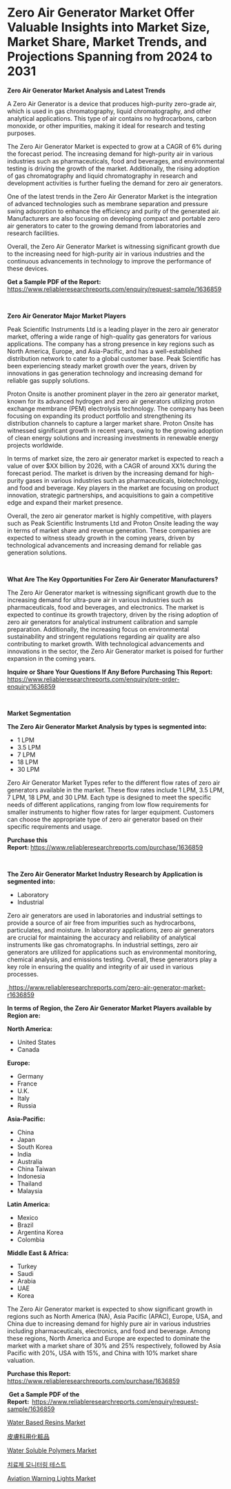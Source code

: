 <p><h1>Zero Air Generator Market Offer Valuable Insights into Market Size, Market Share, Market Trends, and Projections Spanning from 2024 to 2031</h1></p><p><strong>Zero Air Generator Market Analysis and Latest Trends</strong></p>
<p><p>A Zero Air Generator is a device that produces high-purity zero-grade air, which is used in gas chromatography, liquid chromatography, and other analytical applications. This type of air contains no hydrocarbons, carbon monoxide, or other impurities, making it ideal for research and testing purposes.</p><p>The Zero Air Generator Market is expected to grow at a CAGR of 6% during the forecast period. The increasing demand for high-purity air in various industries such as pharmaceuticals, food and beverages, and environmental testing is driving the growth of the market. Additionally, the rising adoption of gas chromatography and liquid chromatography in research and development activities is further fueling the demand for zero air generators.</p><p>One of the latest trends in the Zero Air Generator Market is the integration of advanced technologies such as membrane separation and pressure swing adsorption to enhance the efficiency and purity of the generated air. Manufacturers are also focusing on developing compact and portable zero air generators to cater to the growing demand from laboratories and research facilities.</p><p>Overall, the Zero Air Generator Market is witnessing significant growth due to the increasing need for high-purity air in various industries and the continuous advancements in technology to improve the performance of these devices.</p></p>
<p><strong>Get a Sample PDF of the Report:&nbsp;</strong> <a href="https://www.reliableresearchreports.com/enquiry/request-sample/1636859">https://www.reliableresearchreports.com/enquiry/request-sample/1636859</a></p>
<p>&nbsp;</p>
<p><strong>Zero Air Generator Major Market Players</strong></p>
<p><p>Peak Scientific Instruments Ltd is a leading player in the zero air generator market, offering a wide range of high-quality gas generators for various applications. The company has a strong presence in key regions such as North America, Europe, and Asia-Pacific, and has a well-established distribution network to cater to a global customer base. Peak Scientific has been experiencing steady market growth over the years, driven by innovations in gas generation technology and increasing demand for reliable gas supply solutions.</p><p>Proton Onsite is another prominent player in the zero air generator market, known for its advanced hydrogen and zero air generators utilizing proton exchange membrane (PEM) electrolysis technology. The company has been focusing on expanding its product portfolio and strengthening its distribution channels to capture a larger market share. Proton Onsite has witnessed significant growth in recent years, owing to the growing adoption of clean energy solutions and increasing investments in renewable energy projects worldwide.</p><p>In terms of market size, the zero air generator market is expected to reach a value of over $XX billion by 2026, with a CAGR of around XX% during the forecast period. The market is driven by the increasing demand for high-purity gases in various industries such as pharmaceuticals, biotechnology, and food and beverage. Key players in the market are focusing on product innovation, strategic partnerships, and acquisitions to gain a competitive edge and expand their market presence.</p><p>Overall, the zero air generator market is highly competitive, with players such as Peak Scientific Instruments Ltd and Proton Onsite leading the way in terms of market share and revenue generation. These companies are expected to witness steady growth in the coming years, driven by technological advancements and increasing demand for reliable gas generation solutions.</p></p>
<p>&nbsp;</p>
<p><strong>What Are The Key Opportunities For Zero Air Generator Manufacturers?</strong></p>
<p><p>The Zero Air Generator market is witnessing significant growth due to the increasing demand for ultra-pure air in various industries such as pharmaceuticals, food and beverages, and electronics. The market is expected to continue its growth trajectory, driven by the rising adoption of zero air generators for analytical instrument calibration and sample preparation. Additionally, the increasing focus on environmental sustainability and stringent regulations regarding air quality are also contributing to market growth. With technological advancements and innovations in the sector, the Zero Air Generator market is poised for further expansion in the coming years.</p></p>
<p><strong>Inquire or Share Your Questions If Any Before Purchasing This Report:</strong> <a href="https://www.reliableresearchreports.com/enquiry/pre-order-enquiry/1636859">https://www.reliableresearchreports.com/enquiry/pre-order-enquiry/1636859</a></p>
<p>&nbsp;</p>
<p><strong>Market Segmentation</strong></p>
<p><strong>The Zero Air Generator Market Analysis by types is segmented into:</strong></p>
<p><ul><li>1 LPM</li><li>3.5 LPM</li><li>7 LPM</li><li>18 LPM</li><li>30 LPM</li></ul></p>
<p><p>Zero Air Generator Market Types refer to the different flow rates of zero air generators available in the market. These flow rates include 1 LPM, 3.5 LPM, 7 LPM, 18 LPM, and 30 LPM. Each type is designed to meet the specific needs of different applications, ranging from low flow requirements for smaller instruments to higher flow rates for larger equipment. Customers can choose the appropriate type of zero air generator based on their specific requirements and usage.</p></p>
<p><strong>Purchase this Report:&nbsp;</strong><a href="https://www.reliableresearchreports.com/purchase/1636859">https://www.reliableresearchreports.com/purchase/1636859</a></p>
<p>&nbsp;</p>
<p><strong>The Zero Air Generator Market Industry Research by Application is segmented into:</strong></p>
<p><ul><li>Laboratory</li><li>Industrial</li></ul></p>
<p><p>Zero air generators are used in laboratories and industrial settings to provide a source of air free from impurities such as hydrocarbons, particulates, and moisture. In laboratory applications, zero air generators are crucial for maintaining the accuracy and reliability of analytical instruments like gas chromatographs. In industrial settings, zero air generators are utilized for applications such as environmental monitoring, chemical analysis, and emissions testing. Overall, these generators play a key role in ensuring the quality and integrity of air used in various processes.</p></p>
<p><a href="https://www.reliableresearchreports.com/zero-air-generator-market-r1636859">&nbsp;https://www.reliableresearchreports.com/zero-air-generator-market-r1636859</a></p>
<p><strong>In terms of Region, the Zero Air Generator Market Players available by Region are:</strong></p>
<p>
    <p> <strong> North America: </strong>
        <ul>
            <li>United States</li>
            <li>Canada</li>
        </ul>
        </p> 
    <p> <strong> Europe: </strong>
        <ul>
            <li>Germany</li>
            <li>France</li>
            <li>U.K.</li>
            <li>Italy</li>
            <li>Russia</li>
        </ul>
        </p> 
    <p> <strong> Asia-Pacific: </strong>
        <ul>
            <li>China</li>
            <li>Japan</li>
            <li>South Korea</li>
            <li>India</li>
            <li>Australia</li>
            <li>China Taiwan</li>
            <li>Indonesia</li>
            <li>Thailand</li>
            <li>Malaysia</li>
        </ul>
        </p> 
    <p> <strong> Latin America: </strong>
        <ul>
            <li>Mexico</li>
            <li>Brazil</li>
            <li>Argentina Korea</li>
            <li>Colombia</li>
        </ul>
        </p> 
    <p> <strong> Middle East & Africa: </strong>
        <ul>
            <li>Turkey</li>
            <li>Saudi</li>
            <li>Arabia</li>
            <li>UAE</li>
            <li>Korea</li>
        </ul>
    </p>
    </p>
<p><p>The Zero Air Generator market is expected to show significant growth in regions such as North America (NA), Asia Pacific (APAC), Europe, USA, and China due to increasing demand for highly pure air in various industries including pharmaceuticals, electronics, and food and beverage. Among these regions, North America and Europe are expected to dominate the market with a market share of 30% and 25% respectively, followed by Asia Pacific with 20%, USA with 15%, and China with 10% market share valuation.</p></p>
<p><strong>Purchase this Report: </strong><a href="https://www.reliableresearchreports.com/purchase/1636859">https://www.reliableresearchreports.com/purchase/1636859</a></p>
<p>&nbsp;<strong>Get a Sample PDF of the Report:&nbsp;&nbsp;</strong><a href="https://www.reliableresearchreports.com/enquiry/request-sample/1636859">https://www.reliableresearchreports.com/enquiry/request-sample/1636859</a></p>
<p><strong></strong></p>
<p><p><a href="https://issuu.com/reportprime-2/docs/water-based-resins-market-size-2030.pptx">Water Based Resins Market</a></p><p><a href="https://github.com/nxboeu02965442/Market-Research-Report-List-1/blob/main/209643127587.md">皮膚科用化粧品</a></p><p><a href="https://issuu.com/reportprime-2/docs/water-soluble-polymers-market-size-2030.pptx">Water Soluble Polymers Market</a></p><p><a href="https://github.com/TobyKub4685/Market-Research-Report-List-1/blob/main/480620325209.md">치료제 모니터링 테스트</a></p><p><a href="https://github.com/rahu1506/Market-Research-Report-List-3/blob/main/aviation-warning-lights-market.md">Aviation Warning Lights Market</a></p></p>